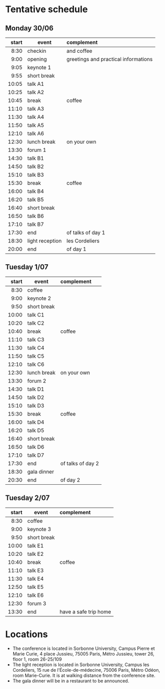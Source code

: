 # Tentative schedule

## Monday 30/06

| start | event           | complement                           |
| -----:| --------------- |:------------------------------------ |
|  8:30 | checkin         | and coffee                           |
|  9:00 | opening         | greetings and practical informations |
|  9:05 | keynote 1       |                                      |
|  9:55 | short break     |                                      |
| 10:05 | talk A1         |                                      |
| 10:25 | talk A2         |                                      |
| 10:45 | break           | coffee                               |
| 11:10 | talk A3         |                                      |
| 11:30 | talk A4         |                                      |
| 11:50 | talk A5         |                                      |
| 12:10 | talk A6         |                                      |
| 12:30 | lunch break     | on your own                          |
| 13:30 | forum 1         |                                      |
| 14:30 | talk B1         |                                      |
| 14:50 | talk B2         |                                      |
| 15:10 | talk B3         |                                      |
| 15:30 | break           | coffee                               |
| 16:00 | talk B4         |                                      |
| 16:20 | talk B5         |                                      |
| 16:40 | short break     |                                      |
| 16:50 | talk B6         |                                      |
| 17:10 | talk B7         |                                      |
| 17:30 | end             | of talks of day 1                    |
| 18:30 | light reception | les Cordeliers                       |
| 20:00 | end             | of day 1                             |
 

## Tuesday 1/07

| start | event       | complement        |
| -----:| ----------- |:----------------- |
|  8:30 | coffee      |                   |
|  9:00 | keynote 2   |                   |
|  9:50 | short break |                   |
| 10:00 | talk C1     |                   |
| 10:20 | talk C2     |                   |
| 10:40 | break       | coffee            |
| 11:10 | talk C3     |                   |
| 11:30 | talk C4     |                   |
| 11:50 | talk C5     |                   |
| 12:10 | talk C6     |                   |
| 12:30 | lunch break | on your own       |
| 13:30 | forum 2         |                                      |
| 14:30 | talk D1         |                                      |
| 14:50 | talk D2         |                                      |
| 15:10 | talk D3         |                                      |
| 15:30 | break           | coffee                               |
| 16:00 | talk D4         |                                      |
| 16:20 | talk D5         |                                      |
| 16:40 | short break     |                                      |
| 16:50 | talk D6         |                                      |
| 17:10 | talk D7         |                                      |
| 17:30 | end             | of talks of day 2                    |
| 18:30 | gala dinner |                   |
| 20:30 | end         | of day 2          |
 

## Tuesday 2/07

| start | event       | complement            |
| -----:| ----------- |:--------------------- |
|  8:30 | coffee      |                       |
|  9:00 | keynote 3   |                       |
|  9:50 | short break |                       |
| 10:00 | talk E1     |                       |
| 10:20 | talk E2     |                       |
| 10:40 | break       | coffee                |
| 11:10 | talk E3     |                       |
| 11:30 | talk E4     |                       |
| 12:50 | talk E5     |                       |
| 12:10 | talk E6     |                       |
| 12:30 | forum 3     |                       |
| 13:30 | end         | have a safe trip home |

# Locations

- The conference is located in Sorbonne University, Campus Pierre et Marie Curie, 4 place Jussieu, 75005 Paris, Métro Jussieu, tower 26, floor 1, room 26-25/109
- The light reception is located in Sorbonne University, Campus les Cordeliers, 15 rue de l'École-de-médecine, 75006 Paris, Métro Odéon, room Marie-Curie. It is at walking distance from the conference site.
- The gala dinner will be in a restaurant to be announced.
